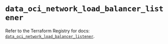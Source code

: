 # `data_oci_network_load_balancer_listener`

Refer to the Terraform Registry for docs: [`data_oci_network_load_balancer_listener`](https://registry.terraform.io/providers/oracle/oci/7.19.0/docs/data-sources/network_load_balancer_listener).
